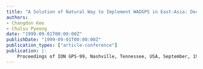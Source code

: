 ```yaml
---
title: "A Solution of Natural Way to Implement WADGPS in East-Asia: Decentralized WADGPS"
authors:
- Changdon Kee
- Chulsu Pyeong
date: "1999-09-01T00:00:00Z"
publishDate: "1999-09-01T00:00:00Z"
publication_types: ["article-conference"]
publication: |-
    Proceedings of ION GPS-99, Nashville, Tennessee, USA, September, 1999
---
```

